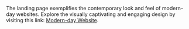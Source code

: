 The landing page exemplifies the contemporary look and feel of modern-day websites. Explore the visually captivating and engaging design by visiting this link: [Modern-day Website](https://au7anmolupadhyay.github.io/Modern-day-website/).
